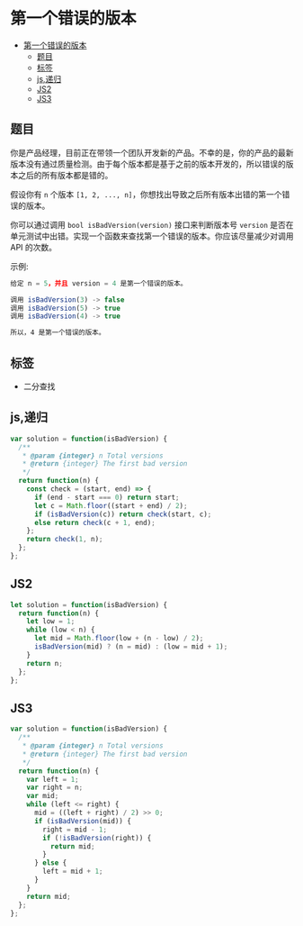 第一个错误的版本
===
<!-- TOC -->

- [第一个错误的版本](#第一个错误的版本)
  - [题目](#题目)
  - [标签](#标签)
  - [js,递归](#js递归)
  - [JS2](#JS2)
  - [JS3](#JS3)

<!-- /TOC -->

## 题目
你是产品经理，目前正在带领一个团队开发新的产品。不幸的是，你的产品的最新版本没有通过质量检测。由于每个版本都是基于之前的版本开发的，所以错误的版本之后的所有版本都是错的。

假设你有 `n` 个版本 `[1, 2, ..., n]`，你想找出导致之后所有版本出错的第一个错误的版本。

你可以通过调用 `bool isBadVersion(version)` 接口来判断版本号 `version` 是否在单元测试中出错。实现一个函数来查找第一个错误的版本。你应该尽量减少对调用 API 的次数。

示例:
```js
给定 n = 5，并且 version = 4 是第一个错误的版本。

调用 isBadVersion(3) -> false
调用 isBadVersion(5) -> true
调用 isBadVersion(4) -> true

所以，4 是第一个错误的版本。 
```

## 标签
- 二分查找

## js,递归
```js
var solution = function(isBadVersion) {
  /**
   * @param {integer} n Total versions
   * @return {integer} The first bad version
   */
  return function(n) {
    const check = (start, end) => {
      if (end - start === 0) return start;
      let c = Math.floor((start + end) / 2);
      if (isBadVersion(c)) return check(start, c);
      else return check(c + 1, end);
    };
    return check(1, n);
  };
};
```

## JS2
```js
let solution = function(isBadVersion) {
  return function(n) {
    let low = 1;
    while (low < n) {
      let mid = Math.floor(low + (n - low) / 2);
      isBadVersion(mid) ? (n = mid) : (low = mid + 1);
    }
    return n;
  };
};
```

## JS3
```js
var solution = function(isBadVersion) {
  /**
   * @param {integer} n Total versions
   * @return {integer} The first bad version
   */
  return function(n) {
    var left = 1;
    var right = n;
    var mid;
    while (left <= right) {
      mid = ((left + right) / 2) >> 0;
      if (isBadVersion(mid)) {
        right = mid - 1;
        if (!isBadVersion(right)) {
          return mid;
        }
      } else {
        left = mid + 1;
      }
    }
    return mid;
  };
};
```